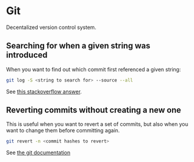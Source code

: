 # Git

Decentalized version control system.

## Searching for when a given string was introduced

When you want to find out which commit first referenced a given string:

```sh
git log -S <string to search for> --source --all
```

See [this stackoverflow answer](https://stackoverflow.com/questions/5816134/how-to-find-the-git-commit-that-introduced-a-string-in-any-branch).

## Reverting commits without creating a new one

This is useful when you want to revert a set of commits, but also when you want to change them before committing again.

```sh
git revert -n <commit hashes to revert>
```

See [the git documentation](https://www.git-scm.com/docs/git-revert#Documentation/git-revert.txt---no-commit)

